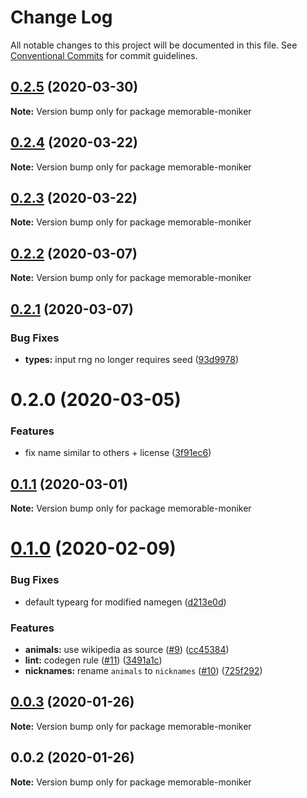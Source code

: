 # Change Log

All notable changes to this project will be documented in this file.
See [Conventional Commits](https://conventionalcommits.org) for commit guidelines.

## [0.2.5](https://github.com/mmkal/ts/compare/memorable-moniker@0.2.4...memorable-moniker@0.2.5) (2020-03-30)

**Note:** Version bump only for package memorable-moniker






## [0.2.4](https://github.com/mmkal/ts/compare/memorable-moniker@0.2.3...memorable-moniker@0.2.4) (2020-03-22)

**Note:** Version bump only for package memorable-moniker





## [0.2.3](https://github.com/mmkal/ts/compare/memorable-moniker@0.2.2...memorable-moniker@0.2.3) (2020-03-22)

**Note:** Version bump only for package memorable-moniker





## [0.2.2](https://github.com/mmkal/ts/compare/memorable-moniker@0.2.1...memorable-moniker@0.2.2) (2020-03-07)

**Note:** Version bump only for package memorable-moniker






## [0.2.1](https://github.com/mmkal/ts/compare/memorable-moniker@0.2.0...memorable-moniker@0.2.1) (2020-03-07)


### Bug Fixes

* **types:** input rng no longer requires seed ([93d9978](https://github.com/mmkal/ts/commit/93d99784e37fdb0bb1947619eb83b32c65aa7a9d))





# 0.2.0 (2020-03-05)


### Features

* fix name similar to others + license ([3f91ec6](https://github.com/mmkal/ts/commit/3f91ec6da89e2de07453fbc27379a783d754d8b8))






## [0.1.1](https://github.com/mmkal/ts/compare/memorable-moniker@0.1.0...memorable-moniker@0.1.1) (2020-03-01)

**Note:** Version bump only for package memorable-moniker





# [0.1.0](https://github.com/mmkal/ts/compare/memorable-moniker@0.0.3...memorable-moniker@0.1.0) (2020-02-09)


### Bug Fixes

* default typearg for modified namegen ([d213e0d](https://github.com/mmkal/ts/commit/d213e0d2b474ae6b960b495691d270e8c659c8d0))


### Features

* **animals:** use wikipedia as source ([#9](https://github.com/mmkal/ts/issues/9)) ([cc45384](https://github.com/mmkal/ts/commit/cc453849519056c8daecbc5d2b8a572dd70af6ab))
* **lint:** codegen rule ([#11](https://github.com/mmkal/ts/issues/11)) ([3491a1c](https://github.com/mmkal/ts/commit/3491a1c94b36a037e53ce781fb020afc7d1e6f4b))
* **nicknames:** rename `animals` to `nicknames` ([#10](https://github.com/mmkal/ts/issues/10)) ([725f292](https://github.com/mmkal/ts/commit/725f2926d1bcc7bf3b22c9c624dd4a074632f5cc))





## [0.0.3](https://github.com/mmkal/ts/compare/memorable-moniker@0.0.2...memorable-moniker@0.0.3) (2020-01-26)

**Note:** Version bump only for package memorable-moniker





## 0.0.2 (2020-01-26)

**Note:** Version bump only for package memorable-moniker
